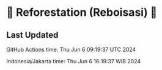 
# 🌳 Reforestation (Reboisasi) 🌲

## Last Updated

GitHub Actions time: Thu Jun  6 09:19:37 UTC 2024

Indonesia/Jakarta time: Thu Jun  6 16:19:37 WIB 2024
